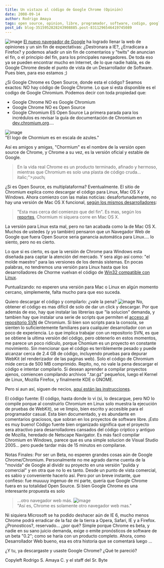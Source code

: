 ```yaml
---
title: Un vistazo al código de Google Chrome (Opinión)
date: 2008-09-14
author: Rodrigo Amaya
tags: open source, opinion, libre, programador, software, codigo, google
post_id: blog-3515952828243908885.post-8311296546419745089
---
```


![image](https://2.bp.blogspot.com/_ayvorITawE4/SM2-CTy9_UI/AAAAAAAABP4/hHrgVFM8ZcY/s320/Chrome_nav_150x75.jpg)    [El nuevo navegador de Google](https://www.srbyte.com/2008/09/navegador-web-de-google.html) ha logrado llenar la web de opiniones y un sin fin de expectativas:
¿Destronara a IE?, ¿Erradicara a Firefox? y podemos añadir un sin fin de comentarios y "twits" de anuncian el fin, o el principio del fin, para los principales navegadores. De toda eso ya se pueden encontrar mucho en Internet, de lo que nadie habla, es de Google Chrome desde el punto de vista de un Desarrollador de Software. Pues bien, para eso estamos ;)

¿Si Google Chrome es Open Source, donde esta el código? Seamos exactos: NO hay código de Google Chrome. Lo que si esta disponible es el codigo de Google Chromium. Podemos decir con toda propiedad que:

- Google Chrome NO es Google Chromium
- Google Chrome NO es Open Source
- Google Chromium ES Open Source
La primera parada para los incrédulos es revisar la guía de documentación de Chromium en [dev.chromium.org](https://dev.chromium.org/)....

![image](https://1.bp.blogspot.com/_ayvorITawE4/SM2_wG05awI/AAAAAAAABQQ/sr072SSnQ-Q/s320/chormium.png)    
"El logo de Chormium es en
escala de azules."

Así es amigos y amigas, "Chormium" es el nombre de la versión open source de Chrome, y Chrome a su vez, es la versión oficial y estable de Google.

> En la
> vida real Chrome es un producto terminado, afinado y hermoso, mientras que Chromium es solo
> una plasta de código cruda... italic;">¡ouch¡

¿Si es Open Source, es multiplataforma? Eventualmente. El sitio de Chromium explica como descargar el código para Linux, Mac OS X y Windows. Ahora comienzo con las malas noticias: desafortunadamente, no hay una versión de Mac OS X funcional, [según los mismos desarrolladores](https://dev.chromium.org/developers/how-tos/build-instructions-os-x):
> "Esta mas
> cerca del comienzo que del fin".
Es mas, según los [reportes](https://dev.chromium.org/developers/mac-os-x-detailed-status), Chormium ni siquera corre en Mac OS X.

La versión para Linux esta mal, pero no tan acabada como la de Mac OS X. Muchos de ustedes (y yo también) pensaron que un Navegador Web de Google que fuera Open Source seria ganancia automática para Linux.... lo siento, pero no es cierto.

Lo que si es cierto, es que la versión de Chrome para Windows esta diseñada para captar la atención del mercado. Y sera algo así como: "el molde maestro" para las versiones de los demás sistemas. En pocas palabras, no tendremos una versión para Linux hasta que los desarrolladores de Chorme vuelvan el código de [Win32 compatible con Linux](https://dev.chromium.org/developers/how-tos/linux-development).

Puntualizando: no esperen una versión para Mac o Linux en algún momento cercano, simplemente, falta mucho para que eso suceda.

Quiero descargar el código y compilarlo: ¿vale la pena?
![image](https://3.bp.blogspot.com/_ayvorITawE4/SM3BVvq9bVI/AAAAAAAABQY/2PugazfGiTU/s200/subversion_logo-384x332.png)    No, obtener el
código es mas difícil de solo de dar un click y descargar. Por que además de eso, hay que instalar las librerias que "la solucion" demanda, y tambien hay que instalar una serie de scripts que permiten el [acceso al repositorio SVN](https://www.srbyte.com/2008/03/programemos-mejor-subversion.html) de Chromium. Si bien son scripts para la consola, se sienten lo suficientemente familiares para cualquier desarrollador con un poco de experiencia. Lo que implica trabajar con un repositorio SVN, es que se obtiene la ultima versión del código, pero obtenerlo en estos momentos, me parece un poco ridículo, porque Chomium es un proyecto en constante movimiento. Sin mencionar que el código es terriblemente pesado y puede alcanzar cerca de 2.4 GB de código, incluyendo pruebas para depurar WebKit (el renderizador de las paginas web). Solo el código de Chromium mide cerca de 500 MB comprimido. Repito, no, no vale la pena descargar el código e intentar compilarlo. Si desean aprender a compilar proyectos ajenos, comiencen compilando archivos ".tar.gz" pequeños, luego el Kernel de Linux, Mozilla Firefox, y finalmente KDE o GNOME.

Pero si aun así, siguen de necios, [aquí están las instrucciones](https://dev.chromium.org/developers/how-tos/build-instructions-windows).

El código fuente: El código, hasta donde lo vi (si, lo descargue, pero NO lo compile porque al construirlo Chromium en Linux solo muestra la ejecución de pruebas de WebKit), se ve limpio, bien escrito y accesible para el programador casual. Esta bien documentado, y es abundante en comentarios graciosos, que sobran en los proyectos de software libre. ¡Esto es muy bueno! Código fuente bien organizado significa que el proyecto sera atractivo para desarrolladores cansados del código críptico y antiguo de Mozilla, heredado de Netscape Navigator. Es más facil compilar Chromium en Windows, parece que es una simple solucion de Visual Studio 2005... pero puede tardar más de 15 minutos en compilarse.

Notas Finales: Por ser un Beta, no esperen grandes cosas aún de Google Chrome/Chromium. Personalmente no me agrado darme cuenta de la "movida" de Google al dividir su proyecto en una versión "pulida y comercial" y en otra que no lo es tanto. Desde un punto de vista comercial, es sabio y conveniente hacerlo así. Pero por un breve instante, que confieso: fue muuuuy ingenuo de mi parte, quería que Google Chrome fuera en su totalidad Open Source. Si bien Google Chrome es una interesante propuesta es solo
> ...otro navegador web más.
![image](https://2.bp.blogspot.com/_ayvorITawE4/SM2-vr0AjBI/AAAAAAAABQI/VkDhdlHtAJ0/s320/googlechrome_450x257.jpg)    
"Así es, Chrome es solamente
otro navegador web mas."

Ni siquiera Microsoft se ha podido deshacer aún de IE 6, mucho menos Chrome podrá erradicar de la faz de la tierra a Opera, Safari, IE y a Firefox. ¿Pronosticos?, reservado... ¿por qué? Simple porque Chrome es beta, y nadie en su sano juicio demanda, exige o emite pronósticos de software de un beta "0.2"; como se haría con un producto completo. Ahora, como Desarrollador Web bueno, esa es otra historia que se comentará luego ...

¿Y tu, ya descargaste y usaste Google Chrome? ¿Qué te pareció?

Copyleft Rodrigo S. Amaya C. y el staff del Sr. Byte